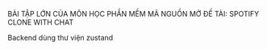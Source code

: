 BÀI TẬP LỚN CỦA MÔN HỌC PHẦN MỀM MÃ NGUỒN MỞ 
ĐỀ TÀI: SPOTIFY CLONE WITH CHAT

Backend dùng thư viện zustand
